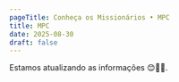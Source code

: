 ```yaml
---
pageTitle: Conheça os Missionários • MPC
title: MPC
date: 2025-08-30
draft: false
---
```

Estamos atualizando as informações 😊🙏🏽.
